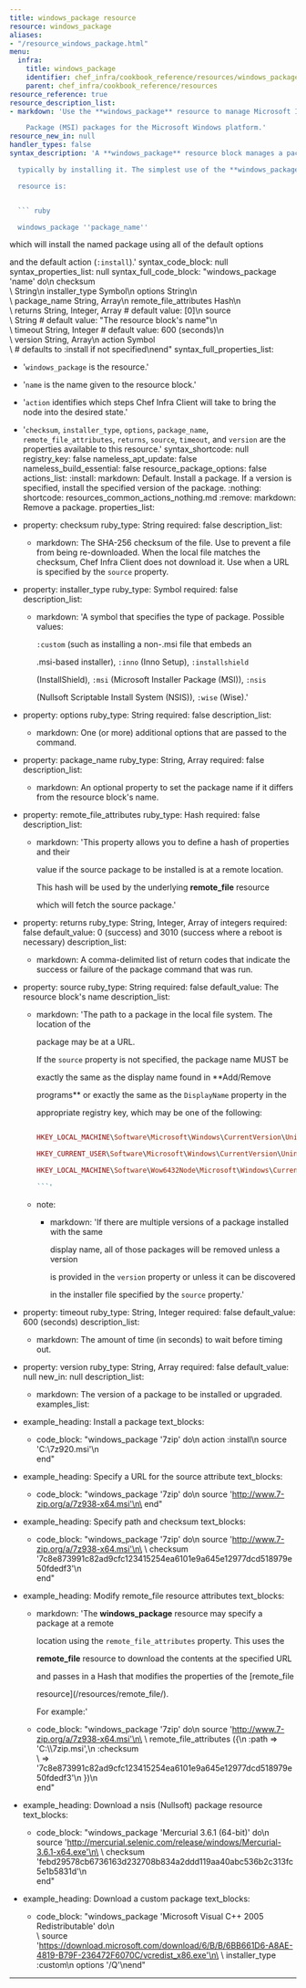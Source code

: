 ```yaml
---
title: windows_package resource
resource: windows_package
aliases:
- "/resource_windows_package.html"
menu:
  infra:
    title: windows_package
    identifier: chef_infra/cookbook_reference/resources/windows_package windows_package
    parent: chef_infra/cookbook_reference/resources
resource_reference: true
resource_description_list:
- markdown: 'Use the **windows_package** resource to manage Microsoft Installer

    Package (MSI) packages for the Microsoft Windows platform.'
resource_new_in: null
handler_types: false
syntax_description: 'A **windows_package** resource block manages a package on a node,

  typically by installing it. The simplest use of the **windows_package**

  resource is:


  ``` ruby

  windows_package ''package_name''

  ```


  which will install the named package using all of the default options

  and the default action (`:install`).'
syntax_code_block: null
syntax_properties_list: null
syntax_full_code_block: "windows_package 'name' do\n  checksum                   \
  \ String\n  installer_type              Symbol\n  options                     String\n\
  \  package_name                String, Array\n  remote_file_attributes      Hash\n\
  \  returns                     String, Integer, Array # default value: [0]\n  source\
  \                      String # default value: \"The resource block's name\"\n \
  \ timeout                     String, Integer # default value: 600 (seconds)\n \
  \ version                     String, Array\n  action                      Symbol\
  \ # defaults to :install if not specified\nend"
syntax_full_properties_list:
- '`windows_package` is the resource.'
- '`name` is the name given to the resource block.'
- '`action` identifies which steps Chef Infra Client will take to bring the node into
  the desired state.'
- '`checksum`, `installer_type`, `options`, `package_name`, `remote_file_attributes`,
  `returns`, `source`, `timeout`, and `version` are the properties available to this
  resource.'
syntax_shortcode: null
registry_key: false
nameless_apt_update: false
nameless_build_essential: false
resource_package_options: false
actions_list:
  :install:
    markdown: Default. Install a package. If a version is specified, install the specified
      version of the package.
  :nothing:
    shortcode: resources_common_actions_nothing.md
  :remove:
    markdown: Remove a package.
properties_list:
- property: checksum
  ruby_type: String
  required: false
  description_list:
  - markdown: The SHA-256 checksum of the file. Use to prevent a file from being re-downloaded.
      When the local file matches the checksum, Chef Infra Client does not download
      it. Use when a URL is specified by the `source` property.
- property: installer_type
  ruby_type: Symbol
  required: false
  description_list:
  - markdown: 'A symbol that specifies the type of package. Possible values:

      `:custom` (such as installing a non-.msi file that embeds an

      .msi-based installer), `:inno` (Inno Setup), `:installshield`

      (InstallShield), `:msi` (Microsoft Installer Package (MSI)), `:nsis`

      (Nullsoft Scriptable Install System (NSIS)), `:wise` (Wise).'
- property: options
  ruby_type: String
  required: false
  description_list:
  - markdown: One (or more) additional options that are passed to the command.
- property: package_name
  ruby_type: String, Array
  required: false
  description_list:
  - markdown: An optional property to set the package name if it differs from the
      resource block's name.
- property: remote_file_attributes
  ruby_type: Hash
  required: false
  description_list:
  - markdown: 'This property allows you to define a hash of properties and their

      value if the source package to be installed is at a remote location.

      This hash will be used by the underlying **remote_file** resource

      which will fetch the source package.'
- property: returns
  ruby_type: String, Integer, Array of integers
  required: false
  default_value: 0 (success) and 3010 (success where a reboot is necessary)
  description_list:
  - markdown: A comma-delimited list of return codes that indicate the success or
      failure of the package command that was run.
- property: source
  ruby_type: String
  required: false
  default_value: The resource block's name
  description_list:
  - markdown: 'The path to a package in the local file system. The location of the

      package may be at a URL.


      If the `source` property is not specified, the package name MUST be

      exactly the same as the display name found in **Add/Remove

      programs** or exactly the same as the `DisplayName` property in the

      appropriate registry key, which may be one of the following:


      ``` ruby

      HKEY_LOCAL_MACHINE\Software\Microsoft\Windows\CurrentVersion\Uninstall

      HKEY_CURRENT_USER\Software\Microsoft\Windows\CurrentVersion\Uninstall

      HKEY_LOCAL_MACHINE\Software\Wow6432Node\Microsoft\Windows\CurrentVersion\Uninstall

      ```'
  - note:
    - markdown: 'If there are multiple versions of a package installed with the same

        display name, all of those packages will be removed unless a version

        is provided in the `version` property or unless it can be discovered

        in the installer file specified by the `source` property.'
- property: timeout
  ruby_type: String, Integer
  required: false
  default_value: 600 (seconds)
  description_list:


  - markdown: The amount of time (in seconds) to wait before timing out.
- property: version
  ruby_type: String, Array
  required: false
  default_value: null
  new_in: null
  description_list:
  - markdown: The version of a package to be installed or upgraded.
examples_list:
- example_heading: Install a package
  text_blocks:
  - code_block: "windows_package '7zip' do\n  action :install\n  source 'C:\\7z920.msi'\n\
      end"
- example_heading: Specify a URL for the source attribute
  text_blocks:
  - code_block: "windows_package '7zip' do\n  source 'http://www.7-zip.org/a/7z938-x64.msi'\n\
      end"
- example_heading: Specify path and checksum
  text_blocks:
  - code_block: "windows_package '7zip' do\n  source 'http://www.7-zip.org/a/7z938-x64.msi'\n\
      \  checksum '7c8e873991c82ad9cfc123415254ea6101e9a645e12977dcd518979e50fdedf3'\n\
      end"
- example_heading: Modify remote_file resource attributes
  text_blocks:
  - markdown: 'The **windows_package** resource may specify a package at a remote

      location using the `remote_file_attributes` property. This uses the

      **remote_file** resource to download the contents at the specified URL

      and passes in a Hash that modifies the properties of the [remote_file

      resource](/resources/remote_file/).


      For example:'
  - code_block: "windows_package '7zip' do\n  source 'http://www.7-zip.org/a/7z938-x64.msi'\n\
      \  remote_file_attributes ({\n    :path => 'C:\\\\7zip.msi',\n    :checksum\
      \ => '7c8e873991c82ad9cfc123415254ea6101e9a645e12977dcd518979e50fdedf3'\n  })\n\
      end"
- example_heading: Download a nsis (Nullsoft) package resource
  text_blocks:
  - code_block: "windows_package 'Mercurial 3.6.1 (64-bit)' do\n  source 'http://mercurial.selenic.com/release/windows/Mercurial-3.6.1-x64.exe'\n\
      \  checksum 'febd29578cb6736163d232708b834a2ddd119aa40abc536b2c313fc5e1b5831d'\n\
      end"
- example_heading: Download a custom package
  text_blocks:
  - code_block: "windows_package 'Microsoft Visual C++ 2005 Redistributable' do\n\
      \  source 'https://download.microsoft.com/download/6/B/B/6BB661D6-A8AE-4819-B79F-236472F6070C/vcredist_x86.exe'\n\
      \  installer_type :custom\n  options '/Q'\nend"

---
```

